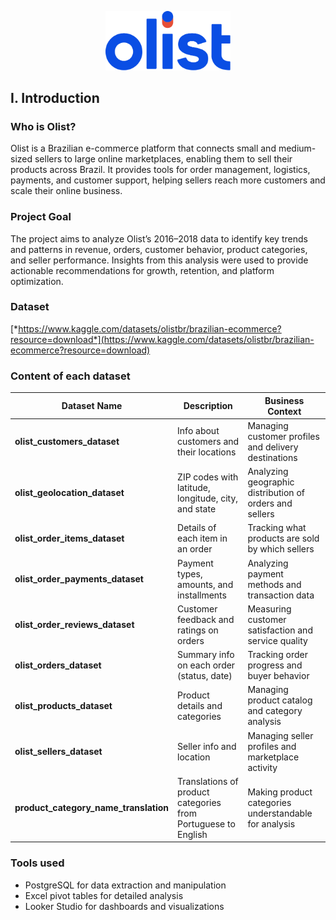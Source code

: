 <p align="center">
  <img src="Images/logo_Olist.png" alt="logo_Olist.png" width="200">
</p>


## I. Introduction

### **Who is Olist?**

Olist is a Brazilian e-commerce platform that connects small and medium-sized sellers to large online marketplaces, enabling them to sell their products across Brazil. It provides tools for order management, logistics, payments, and customer support, helping sellers reach more customers and scale their online business.

### **Project Goal**

The project aims to analyze Olist’s 2016–2018 data to identify key trends and patterns in revenue, orders, customer behavior, product categories, and seller performance. Insights from this analysis were used to provide actionable recommendations for growth, retention, and platform optimization.

### **Dataset**

[*https://www.kaggle.com/datasets/olistbr/brazilian-ecommerce?resource=download*](https://www.kaggle.com/datasets/olistbr/brazilian-ecommerce?resource=download)

### **Content of each dataset**

| **Dataset Name** | **Description** | **Business Context** |
| --- | --- | --- |
| **olist_customers_dataset** | Info about customers and their locations | Managing customer profiles and delivery destinations |
| **olist_geolocation_dataset** | ZIP codes with latitude, longitude, city, and state | Analyzing geographic distribution of orders and sellers |
| **olist_order_items_dataset** | Details of each item in an order | Tracking what products are sold by which sellers |
| **olist_order_payments_dataset** | Payment types, amounts, and installments | Analyzing payment methods and transaction data |
| **olist_order_reviews_dataset** | Customer feedback and ratings on orders | Measuring customer satisfaction and service quality |
| **olist_orders_dataset** | Summary info on each order (status, date) | Tracking order progress and buyer behavior |
| **olist_products_dataset** | Product details and categories | Managing product catalog and category analysis |
| **olist_sellers_dataset** | Seller info and location | Managing seller profiles and marketplace activity |
| **product_category_name_translation** | Translations of product categories from Portuguese to English | Making product categories understandable for analysis |

### **Tools used**

- PostgreSQL for data extraction and manipulation
- Excel pivot tables for detailed analysis
- Looker Studio for dashboards and visualizations
